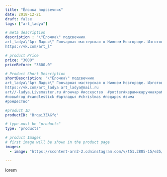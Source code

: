 ```yaml
---
title: "Ёлочка подсвечник"
date: 2018-12-21
draft: false
tags: ["art_ladya"]

# meta description
description : "\"Ёлочка\" подсвечник
art_ladya\"Арт Ладья\" Гончарная мастерская в Нижнем Новгороде. Изготовление керамики и мастер//-классы по обучению. 
https://vk.com/art_l"

# product Price
price: "3000"
priceBefore: "3600.0"

# Product Short Description
shortDescription: "\"Ёлочка\" подсвечник
art_ladya\"Арт Ладья\" Гончарная мастерская в Нижнем Новгороде. Изготовление керамики и мастер//-классы по обучению. 
https://vk.com/art_ladya art_ladya@mail.ru 
art//-ladya.Livemaster.ru #гончар #исскуство  #potter#керамикаручнаяработа #керамиканазаказ #handmade #керамика #гончарнаяпосуда #dishes #decor #ceramicar #mug #claygoods  #christmastree#earthenware #ceramic #design #подсвечник #magic #restaurant #ceramicart #авторскаякерамика #новогоднийподарок
#новыйгод #candlestick #артладья #сhristmas #подарок #зима
#рождество"

#product ID
productID: "Brqai3ZAGfq"

# type must be "products"
type: "products"

# product Images
# first image will be shown in the product page
images:
  - image: "https://scontent-arn2-2.cdninstagram.com/v/t51.2885-15/e35/47582359_2187117114948324_3310305325557859681_n.jpg?tp=1&_nc_ht=scontent-arn2-2.cdninstagram.com&_nc_cat=100&_nc_ohc=CG9BuL3vZiYAX9GKB4-&ccb=7-4&oh=dd3d7a1c67add70572e6b7d924504237&oe=60832DCD&_nc_sid=86f79a&ig_cache_key=MTkzOTQ3OTMzNDY4MzE3NDg5MA%3D%3D.2-ccb7-4"

---
```

lorem
